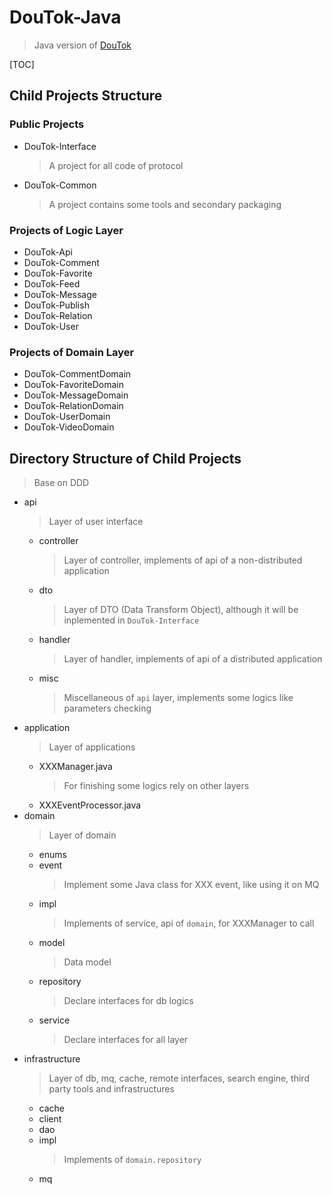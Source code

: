 # DouTok-Java

> Java version of [DouTok](https://github.com/TremblingV5/DouTok)

[TOC]

## Child Projects Structure

### Public Projects

- DouTok-Interface
  > A project for all code of protocol
- DouTok-Common
  > A project contains some tools and secondary packaging

### Projects of Logic Layer

- DouTok-Api
- DouTok-Comment
- DouTok-Favorite
- DouTok-Feed
- DouTok-Message
- DouTok-Publish
- DouTok-Relation
- DouTok-User

### Projects of Domain Layer

- DouTok-CommentDomain
- DouTok-FavoriteDomain
- DouTok-MessageDomain
- DouTok-RelationDomain
- DouTok-UserDomain
- DouTok-VideoDomain

## Directory Structure of Child Projects

> Base on DDD

- api
  > Layer of user interface
  - controller
    > Layer of controller, implements of api of a non-distributed application 
  - dto
    > Layer of DTO (Data Transform Object), although it will be inplemented in `DouTok-Interface`
  - handler
    > Layer of handler, implements of api of a distributed application
  - misc
    > Miscellaneous of `api` layer, implements some logics like parameters checking
- application
  > Layer of applications
  - XXXManager.java
    > For finishing some logics rely on other layers
  - XXXEventProcessor.java
- domain
  > Layer of domain
  - enums
  - event
    > Implement some Java class for XXX event, like using it on MQ
  - impl
    > Implements of service, api of `domain`, for XXXManager to call
  - model
    > Data model
  - repository
    > Declare interfaces for db logics
  - service
    > Declare interfaces for all layer
- infrastructure
  > Layer of db, mq, cache, remote interfaces, search engine, third party tools and infrastructures
  - cache
  - client
  - dao
  - impl
    > Implements of `domain.repository`
  - mq
